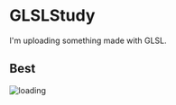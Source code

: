 # GLSLStudy
I'm uploading something made with GLSL.

## Best
![loading](https://raw.github.com/wiki/LightGive/GLSLStudy/images/Loading.gif)
